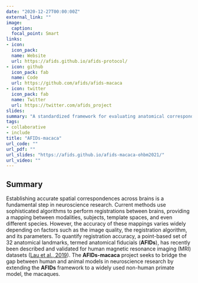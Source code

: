 ```yaml
---
date: "2020-12-27T00:00:00Z"
external_link: ""
image:
  caption:
  focal_point: Smart
links:
- icon:
  icon_pack:
  name: Website
  url: https://afids.github.io/afids-protocol/
- icon: github
  icon_pack: fab
  name: Code
  url: https://github.com/afids/afids-macaca
- icon: twitter
  icon_pack: fab
  name: Twitter
  url: https://twitter.com/afids_project
slides:
summary: "A standardized framework for evaluating anatomical correspondence between primate brains"
tags:
- collaborative
- include
title: "AFIDs-macaca"
url_code: ""
url_pdf: ""
url_slides: "https://afids.github.io/afids-macaca-ohbm2021/"
url_video: ""
---
```


## Summary
Establishing accurate spatial correspondences across brains is a fundamental step in neuroscience research. Current methods use sophisticated algorithms to perform registrations between brains, providing a mapping between modalities, subjects, template spaces, and even different species. However, the accuracy of these mappings varies widely depending on factors such as the image quality, the registration algorithm, and its parameters. To quantify registration accuracy, a point-based set of 32 anatomical landmarks, termed anatomical fiducials (**AFIDs**), has recently been described and validated for human magnetic resonance imaging (MRI) datasets ([Lau et al., 2019](https://onlinelibrary.wiley.com/doi/epdf/10.1002/hbm.24693)). The **AFIDs-macaca** project seeks to bridge the gap between human and animal models in neuroscience research by extending the **AFIDs** framework to a widely used non-human primate model, the macaques.
